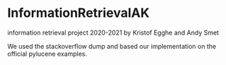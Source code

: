 # InformationRetrievalAK
information retrieval project 2020-2021 by Kristof Egghe and Andy Smet 

We used the stackoverflow dump and based our implementation on the official pylucene examples.
